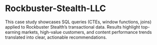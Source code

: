 # Rockbuster-Stealth-LLC
This case study showcases SQL queries (CTEs, window functions, joins) applied to Rockbuster Stealth’s transactional data. Results highlight top-earning markets, high-value customers, and content performance trends translated into clear, actionable recommendations.
